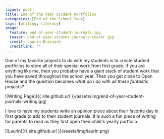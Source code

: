 ```yaml
---
layout: post
title: End of the Year Student Portfolios
categories: [End of the School Year]
tags: [writing, literacy]
image:
  feature: end-of-year-student-journals.jpg
  teaser: end-of-year-student-journals-teaser.jpg
  credit: Laurin Brainard
  creditlink: ""
---
```

One of my favorite projects to do with my students is to create student portfolios to store all of their special work from first grade. If you are anything like me, then you probably have a giant stack of student work that you have saved throughout the school year. Then you get close to Open House and the question becomes *what do I do with all these fantastic projects?*

![Writing Page]({{ site.github.url }}/assets/img/end-of-year-student-journals-writing.jpg)

I love to have my students write an opinion piece about their favorite day in first grade to add to their student journals. It is such a fun piece of writing for parents to read as they first open their child's yearly portfolio. 

![Laurin]({{ site.github.url }}/assets/img/laurin.png)